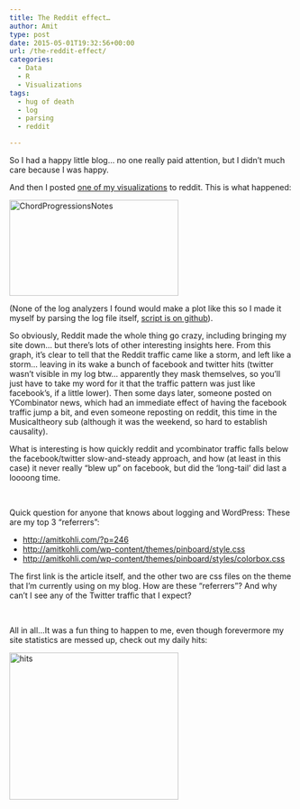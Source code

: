 ```yaml
---
title: The Reddit effect…
author: Amit
type: post
date: 2015-05-01T19:32:56+00:00
url: /the-reddit-effect/
categories:
  - Data
  - R
  - Visualizations
tags:
  - hug of death
  - log
  - parsing
  - reddit

---
```

So I had a happy little blog&#8230; no one really paid attention, but I didn&#8217;t much care because I was happy.

And then I posted [one of my visualizations][1] to reddit. This is what happened:

[<img class="alignnone size-medium wp-image-346" src="https://i1.wp.com/amitkohli.com/wp-content/uploads/2015/05/ChordProgressionsNotes.png?resize=300%2C170" alt="ChordProgressionsNotes" width="300" height="170" srcset="https://i1.wp.com/amitkohli.com/wp-content/uploads/2015/05/ChordProgressionsNotes.png?resize=300%2C170 300w, https://i1.wp.com/amitkohli.com/wp-content/uploads/2015/05/ChordProgressionsNotes.png?resize=1024%2C581 1024w, https://i1.wp.com/amitkohli.com/wp-content/uploads/2015/05/ChordProgressionsNotes.png?resize=700%2C397 700w, https://i1.wp.com/amitkohli.com/wp-content/uploads/2015/05/ChordProgressionsNotes.png?w=1200 1200w" sizes="(max-width: 300px) 100vw, 300px" data-recalc-dims="1" />][2]

(None of the log analyzers I found would make a plot like this so I made it myself by parsing the log file itself, [script is on github][3]).

So obviously, Reddit made the whole thing go crazy, including bringing my site down&#8230; but there&#8217;s lots of other interesting insights here. From this graph, it&#8217;s clear to tell that the Reddit traffic came like a storm, and left like a storm&#8230; leaving in its wake a bunch of facebook and twitter hits (twitter wasn&#8217;t visible in my log btw&#8230; apparently they mask themselves, so you&#8217;ll just have to take my word for it that the traffic pattern was just like facebook&#8217;s, if a little lower). Then some days later, someone posted on YCombinator news, which had an immediate effect of having the facebook traffic jump a bit, and even someone reposting on reddit, this time in the Musicaltheory sub (although it was the weekend, so hard to establish causality).

What is interesting is how quickly reddit and ycombinator traffic falls below the facebook/twitter slow-and-steady approach, and how (at least in this case) it never really &#8220;blew up&#8221; on facebook, but did the &#8216;long-tail&#8217; did last a loooong time.

&nbsp;

Quick question for anyone that knows about logging and WordPress: These are my top 3 &#8220;referrers&#8221;:

  * http://amitkohli.com/?p=246
  * http://amitkohli.com/wp-content/themes/pinboard/style.css
  * http://amitkohli.com/wp-content/themes/pinboard/styles/colorbox.css

The first link is the article itself, and the other two are css files on the theme that I&#8217;m currently using on my blog. How are these &#8220;referrers&#8221;? And why can&#8217;t I see any of the Twitter traffic that I expect?

&nbsp;

All in all&#8230;It was a fun thing to happen to me, even though forevermore my site statistics are messed up, check out my daily hits:

[<img class="alignnone size-medium wp-image-348" src="https://i0.wp.com/amitkohli.com/wp-content/uploads/2015/05/hits.jpg?resize=300%2C261" alt="hits" width="300" height="261" srcset="https://i0.wp.com/amitkohli.com/wp-content/uploads/2015/05/hits.jpg?resize=300%2C261 300w, https://i0.wp.com/amitkohli.com/wp-content/uploads/2015/05/hits.jpg?w=541 541w" sizes="(max-width: 300px) 100vw, 300px" data-recalc-dims="1" />][4]

&nbsp;

 [1]: http://amitkohli.com/?p=246
 [2]: https://i1.wp.com/amitkohli.com/wp-content/uploads/2015/05/ChordProgressionsNotes.png
 [3]: https://github.com/mexindian/logReffererTS
 [4]: https://i0.wp.com/amitkohli.com/wp-content/uploads/2015/05/hits.jpg
